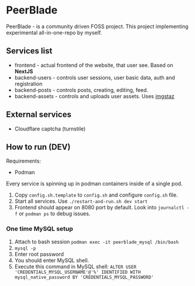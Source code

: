 # PeerBlade
PeerBlade - is a community driven FOSS project.
This project implementing experimental all-in-one-repo by myself.

## Services list
- frontend - actual frontend of the website, that user see. Based on **NextJS**
- backend-users - controls user sessions, user basic data, auth and registration
- backend-posts - controls posts, creating, editing, feed.
- backend-assets - controls and uploads user assets. Uses [imgstaz](https://github.com/cyberfrogg/imgstaz)

## External services
* Cloudflare captcha (turnstile)

## How to run (DEV)

Requirements:
- Podman

Every service is spinning up in podman containers inside of a single pod.

1. Copy `config.sh.template` to `config.sh` and configure `config.sh` file.
2. Start all services. Use `./restart-and-run.sh dev start`
3. Frontend should appear on 8080 port by default. Look into `journalctl -f` or `podman ps` to debug issues.

### One time MySQL setup
1. Attach to bash session `podman exec -it peerblade_mysql /bin/bash`
2. `mysql -p`
3. Enter root password
4. You should enter MySQL shell.
5. Execute this command in MySQL shell: `ALTER USER 'CREDENTIALS_MYSQL_USERNAME'@'%' IDENTIFIED WITH mysql_native_password BY 'CREDENTIALS_MYSQL_PASSWORD'`
